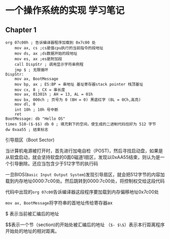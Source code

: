 # 一个操作系统的实现 学习笔记

## Chapter 1

```assembly
org 07c00h ; 告诉编译器程序加载到 0x7c00 处
    mov ax, cs ;cs是值cpu执行的当前指令的段地址
    mov ds, ax ;ds数据开始的段地址
    mov es, ax ;es是附加段
    call DispStr ; 调用显示字符串例程
    jmp $ ; 无限循环
DispStr:
    mov ax, BootMessage
    mov bp, ax ; ES:BP = 串地址 基址寄存器stack pointer 栈顶基址
    mov cx, 8 ; CX = 串长度
    mov ax, 01301h ; AH = 13, AL = 01h
    mov bx, 000ch ; 页号为 0 (BH = 0) 黑底红字 (BL = 0Ch,高亮)
    mov dl, 0
    int 10h ; 10h 号中断
    ret
BootMessage: db "Hello OS"
times 510-($-$$) db 0 ; 填充剩下的空间，使生成的二进制代码恰好为 512 字节
dw 0xaa55 ; 结束标志

```

引导扇区（Boot Sector)

当计算机电源被打开时，首先进行加电自检（POST)，然后寻找启动盘，如果是从软盘启动，就会坚持软盘的0面0磁道1扇区，发现以0xAA55结束，则认为是一个引导删除。还应当包含少于512字节的执行码

一旦BIOS(`Basic Input Output System`)发现引导扇区，就会把512字节的内容加载到内存地址0000:7c00处。然后跳转到0000:7c00处，将控制权交给这段代码



代码中出现的`org 07c00`告诉编译器这段程序要加载到内存偏移地址0x7c00处

`mov ax, BootMessage`将字符串的首地址传给寄存器ax





$ 表示当前被汇编后的地址

$$表示一个节（section)的开始处被汇编后的地址 （` $- $\$ `）表示本行距离程序开始处的地址的相对距离。